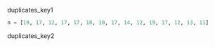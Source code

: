 duplicates_key1
```python
n = [19, 17, 12, 17, 17, 18, 10, 17, 14, 12, 19, 17, 12, 13, 11]
```
duplicates_key2
